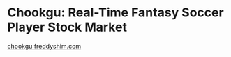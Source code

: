 # Chookgu: Real-Time Fantasy Soccer Player Stock Market

[chookgu.freddyshim.com](https://chookgu.freddyshim.com)
